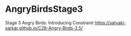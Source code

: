 # AngryBirdsStage3
Stage 3 Angry Birds: Introducing Constraint
https://satyaki-sarkar.github.io/C28-Angry-Birds-3.5/
